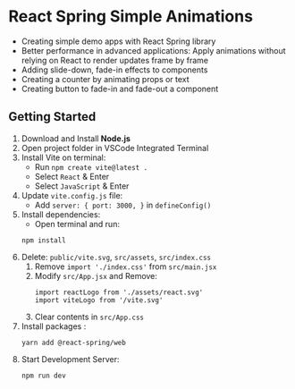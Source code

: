 # React Spring Simple Animations

- Creating simple demo apps with React Spring library 
- Better performance in advanced applications: Apply animations without relying on React to render updates frame by frame 
- Adding slide-down, fade-in effects to components 
- Creating a counter by animating props or text
- Creating button to fade-in and fade-out a component


## Getting Started

1. Download and Install **Node.js**
2. Open project folder in VSCode Integrated Terminal
3. Install Vite on terminal:
    - Run `npm create vite@latest .`
    - Select `React` & Enter
    - Select `JavaScript` & Enter
4. Update `vite.config.js` file:
    - Add `server: { port: 3000, }` in `defineConfig()`
5. Install dependencies:
    - Open terminal and run:
     ```
     npm install
     ```
6. Delete: `public/vite.svg`, `src/assets`, `src/index.css`
    1. Remove `import './index.css'` from `src/main.jsx`
    2. Modify `src/App.jsx` and Remove:
        ```
        import reactLogo from './assets/react.svg'
        import viteLogo from '/vite.svg'
        ```
    3. Clear contents in `src/App.css`
7. Install packages : 
    ```
    yarn add @react-spring/web
    ```
8. Start Development Server: 
    ```
    npm run dev 
    ```